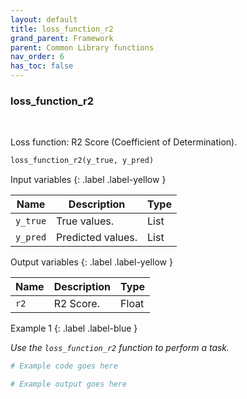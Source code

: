 ```yaml
---
layout: default
title: loss_function_r2
grand_parent: Framework
parent: Common Library functions
nav_order: 6
has_toc: false
---
```


<h3>loss_function_r2</h3>

<br>

<p align = "justify">
    Loss function: R2 Score (Coefficient of Determination).
</p>

```python
loss_function_r2(y_true, y_pred)
```

Input variables
{: .label .label-yellow }

<table style = "width:100%">
    <thead>
      <tr>
        <th>Name</th>
        <th>Description</th>
        <th>Type</th>
      </tr>
    </thead>
    <tr>
        <td><code>y_true</code></td>
        <td>True values.</td>
        <td>List</td>
    </tr>
    <tr>
        <td><code>y_pred</code></td>
        <td>Predicted values.</td>
        <td>List</td>
    </tr>
</table>

Output variables
{: .label .label-yellow }

<table style = "width:100%">
    <thead>
      <tr>
        <th>Name</th>
        <th>Description</th>
        <th>Type</th>
      </tr>
    </thead>
    <tr>
        <td><code>r2</code></td>
        <td>R2 Score.</td>
        <td>Float</td>
    </tr>
</table>

Example 1
{: .label .label-blue }

<p align = "justify">
    <i>
        Use the <code>loss_function_r2</code> function to perform a task.
    </i>
</p>

```python
# Example code goes here
```

```bash
# Example output goes here
```

